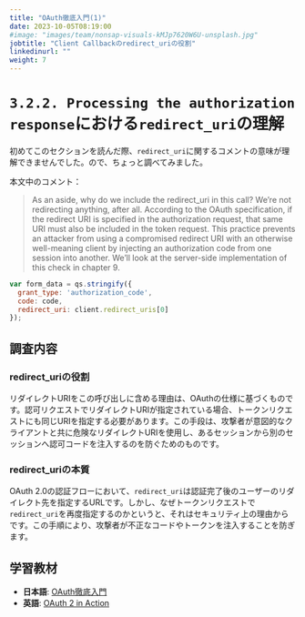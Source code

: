 ```yaml
---
title: "OAuth徹底入門(1)"
date: 2023-10-05T08:19:00
#image: "images/team/nonsap-visuals-kMJp7620W6U-unsplash.jpg"
jobtitle: "Client Callbackのredirect_uriの役割"
linkedinurl: ""
weight: 7
---
```


# `3.2.2. Processing the authorization response`における`redirect_uri`の理解

初めてこのセクションを読んだ際、`redirect_uri`に関するコメントの意味が理解できませんでした。ので、ちょっと調べてみました。

本文中のコメント：
> As an aside, why do we include the redirect_uri in this call? We’re not redirecting anything, after all. According to the OAuth specification, if the redirect URI is specified in the authorization request, that same URI must also be included in the token request. This practice prevents an attacker from using a compromised redirect URI with an otherwise well-meaning client by injecting an authorization code from one session into another. We’ll look at the server-side implementation of this check in chapter 9.

```javascript
var form_data = qs.stringify({
  grant_type: 'authorization_code',
  code: code,
  redirect_uri: client.redirect_uris[0]
});
```

## 調査内容

### redirect_uriの役割

リダイレクトURIをこの呼び出しに含める理由は、OAuthの仕様に基づくものです。認可リクエストでリダイレクトURIが指定されている場合、トークンリクエストにも同じURIを指定する必要があります。この手段は、攻撃者が意図的なクライアントと共に危険なリダイレクトURIを使用し、あるセッションから別のセッションへ認可コードを注入するのを防ぐためのものです。

### redirect_uriの本質

OAuth 2.0の認証フローにおいて、`redirect_uri`は認証完了後のユーザーのリダイレクト先を指定するURLです。しかし、なぜトークンリクエストで`redirect_uri`を再度指定するのかというと、それはセキュリティ上の理由からです。この手順により、攻撃者が不正なコードやトークンを注入することを防ぎます。

## 学習教材

- **日本語**: [OAuth徹底入門](https://www.amazon.co.jp/OAuth%E5%BE%B9%E5%BA%95%E5%85%A5%E9%96%80-%E3%82%BB%E3%82%AD%E3%83%A5%E3%82%A2%E3%81%AA%E8%AA%8D%E5%8F%AF%E3%82%B7%E3%82%B9%E3%83%86%E3%83%A0%E3%82%92%E9%81%A9%E7%94%A8%E3%81%99%E3%82%8B%E3%81%9F%E3%82%81%E3%81%AE%E5%8E%9F%E5%89%87%E3%81%A8%E5%AE%9F%E8%B7%B5-Justin-Richer/dp/4798159298)
- **英語**: [OAuth 2 in Action](https://www.manning.com/books/oauth-2-in-action)
